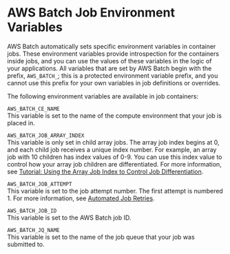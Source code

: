 # AWS Batch Job Environment Variables<a name="job_env_vars"></a>

AWS Batch automatically sets specific environment variables in container jobs\. These environment variables provide introspection for the containers inside jobs, and you can use the values of these variables in the logic of your applications\. All variables that are set by AWS Batch begin with the prefix, `AWS_BATCH_`; this is a protected environment variable prefix, and you cannot use this prefix for your own variables in job definitions or overrides\.

The following environment variables are available in job containers:

`AWS_BATCH_CE_NAME`  
This variable is set to the name of the compute environment that your job is placed in\.

`AWS_BATCH_JOB_ARRAY_INDEX`  
This variable is only set in child array jobs\. The array job index begins at 0, and each child job receives a unique index number\. For example, an array job with 10 children has index values of 0\-9\. You can use this index value to control how your array job children are differentiated\. For more information, see [Tutorial: Using the Array Job Index to Control Job Differentiation](array_index_example.md)\.

`AWS_BATCH_JOB_ATTEMPT`  
This variable is set to the job attempt number\. The first attempt is numbered 1\. For more information, see [Automated Job Retries](job_retries.md)\.

`AWS_BATCH_JOB_ID`  
This variable is set to the AWS Batch job ID\.

`AWS_BATCH_JQ_NAME`  
This variable is set to the name of the job queue that your job was submitted to\.
